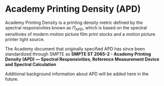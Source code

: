 Academy Printing Density (APD)
==============================

Academy Printing Density is a printing density metric defined by the spectral responsivities known as $\Pi_{APD}$, which is based on the spectral sensitivies of modern motion picture film print stocks and a motion picture printer light source.

The Academy document that originally specified APD has since been standardized through SMPTE as **SMPTE ST 2065-2 - Academy Printing Density (APD) — Spectral Responsivities, Reference Measurement Device and Spectral Calculation**

Additional background information about APD will be added here in the future.